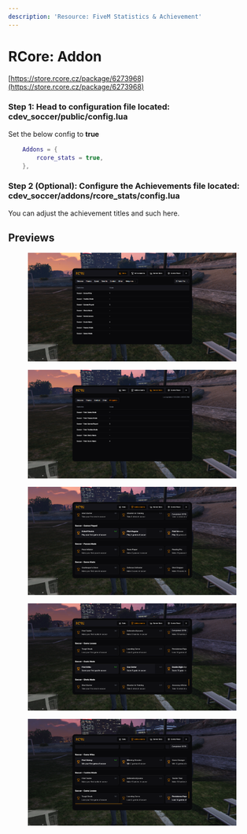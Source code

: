 ```yaml
---
description: 'Resource: FiveM Statistics & Achievement'
---
```


# RCore: Addon

[https://store.rcore.cz/package/6273968](https://store.rcore.cz/package/6273968)

### Step 1: Head to configuration file located: cdev\_soccer/public/config.lua

Set the below config to **true**

```lua
    Addons = {
        rcore_stats = true, 
    },
```

### Step 2 (Optional): Configure the Achievements file located: cdev\_soccer/addons/rcore\_stats/config.lua&#x20;

You can adjust the achievement titles and such here.

## Previews

<div><figure><img src="../../.gitbook/assets/image (1) (1) (1) (1) (1) (1) (1).png" alt=""><figcaption></figcaption></figure> <figure><img src="../../.gitbook/assets/image2 (1).png" alt=""><figcaption></figcaption></figure></div>

<div><figure><img src="../../.gitbook/assets/image3 (1).png" alt=""><figcaption></figcaption></figure> <figure><img src="../../.gitbook/assets/image4 (1).png" alt=""><figcaption></figcaption></figure> <figure><img src="../../.gitbook/assets/image5 (1).png" alt=""><figcaption></figcaption></figure></div>
